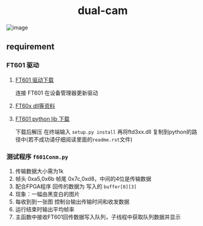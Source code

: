 # <center> dual-cam </center>

![image](img/dual-cam.jpg#pic_center=400x400)

## requirement

### FT601 驱动

1. [FT601 驱动下载](http://www.ftdichip.cn/Drivers/D3XX.htm)

    连接 FT601 在设备管理器更新驱动
2. [FT60x dll等资料](https://www.ftdichip.cn/Support/SoftwareExamples/FT60X.htm)

3. [FT601 python lib 下载](https://www.ftdichip.cn/Support/SoftwareExamples/SuperSpeed/D3XXPython_Release1.0.zip)

   下载后解压 在终端输入 `setup.py install` 再将ftd3xx.dll 复制到python的路径中(若不成功请仔细阅读里面的`readme.rst`文件)

### 测试程序 `f601Conm.py`

1. 传输数据大小需为1k
2. 帧头 0xa5,0x6b  帧尾 0x7c,0xd8，中间的4位是传输数据
3. 配合FPGA程序 回传的数据为 写入的 `buffer[0][3]`
4. 现象：一幅由黑变白的图片
5. 每收到到一张图 控制台输出传输时间和收发数据
6. 运行结束时输出平均帧率
7. 主函数中接收FT601回传数据写入队列，子线程中获取队列数据并显示
